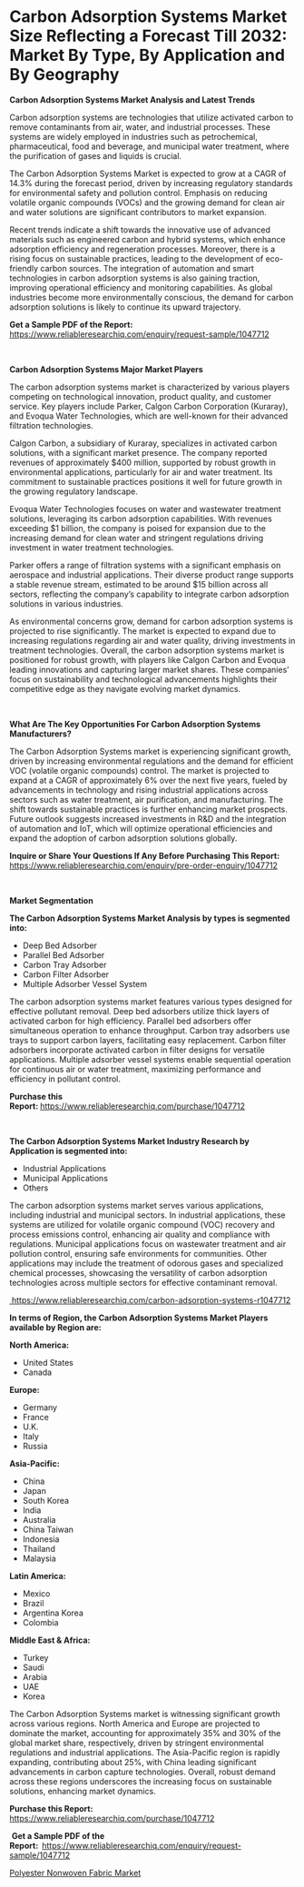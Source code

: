 <p><h1>Carbon Adsorption Systems Market Size Reflecting a Forecast Till 2032: Market By Type, By Application and By Geography</h1></p><p><strong>Carbon Adsorption Systems Market Analysis and Latest Trends</strong></p>
<p><p>Carbon adsorption systems are technologies that utilize activated carbon to remove contaminants from air, water, and industrial processes. These systems are widely employed in industries such as petrochemical, pharmaceutical, food and beverage, and municipal water treatment, where the purification of gases and liquids is crucial. </p><p>The Carbon Adsorption Systems Market is expected to grow at a CAGR of 14.3% during the forecast period, driven by increasing regulatory standards for environmental safety and pollution control. Emphasis on reducing volatile organic compounds (VOCs) and the growing demand for clean air and water solutions are significant contributors to market expansion. </p><p>Recent trends indicate a shift towards the innovative use of advanced materials such as engineered carbon and hybrid systems, which enhance adsorption efficiency and regeneration processes. Moreover, there is a rising focus on sustainable practices, leading to the development of eco-friendly carbon sources. The integration of automation and smart technologies in carbon adsorption systems is also gaining traction, improving operational efficiency and monitoring capabilities. As global industries become more environmentally conscious, the demand for carbon adsorption solutions is likely to continue its upward trajectory.</p></p>
<p><strong>Get a Sample PDF of the Report:&nbsp;</strong> <a href="https://www.reliableresearchiq.com/enquiry/request-sample/1047712?utm_campaign=3461&utm_medium=2&utm_source=Github&utm_content=ia&utm_term=02042025&utm_id=carbon-adsorption-systems">https://www.reliableresearchiq.com/enquiry/request-sample/1047712</a></p>
<p>&nbsp;</p>
<p><strong>Carbon Adsorption Systems Major Market Players</strong></p>
<p><p>The carbon adsorption systems market is characterized by various players competing on technological innovation, product quality, and customer service. Key players include Parker, Calgon Carbon Corporation (Kuraray), and Evoqua Water Technologies, which are well-known for their advanced filtration technologies. </p><p>Calgon Carbon, a subsidiary of Kuraray, specializes in activated carbon solutions, with a significant market presence. The company reported revenues of approximately $400 million, supported by robust growth in environmental applications, particularly for air and water treatment. Its commitment to sustainable practices positions it well for future growth in the growing regulatory landscape.</p><p>Evoqua Water Technologies focuses on water and wastewater treatment solutions, leveraging its carbon adsorption capabilities. With revenues exceeding $1 billion, the company is poised for expansion due to the increasing demand for clean water and stringent regulations driving investment in water treatment technologies.</p><p>Parker offers a range of filtration systems with a significant emphasis on aerospace and industrial applications. Their diverse product range supports a stable revenue stream, estimated to be around $15 billion across all sectors, reflecting the company’s capability to integrate carbon adsorption solutions in various industries.</p><p>As environmental concerns grow, demand for carbon adsorption systems is projected to rise significantly. The market is expected to expand due to increasing regulations regarding air and water quality, driving investments in treatment technologies. Overall, the carbon adsorption systems market is positioned for robust growth, with players like Calgon Carbon and Evoqua leading innovations and capturing larger market shares. These companies’ focus on sustainability and technological advancements highlights their competitive edge as they navigate evolving market dynamics.</p></p>
<p>&nbsp;</p>
<p><strong>What Are The Key Opportunities For Carbon Adsorption Systems Manufacturers?</strong></p>
<p><p>The Carbon Adsorption Systems market is experiencing significant growth, driven by increasing environmental regulations and the demand for efficient VOC (volatile organic compounds) control. The market is projected to expand at a CAGR of approximately 6% over the next five years, fueled by advancements in technology and rising industrial applications across sectors such as water treatment, air purification, and manufacturing. The shift towards sustainable practices is further enhancing market prospects. Future outlook suggests increased investments in R&D and the integration of automation and IoT, which will optimize operational efficiencies and expand the adoption of carbon adsorption solutions globally.</p></p>
<p><strong>Inquire or Share Your Questions If Any Before Purchasing This Report:</strong> <a href="https://www.reliableresearchiq.com/enquiry/pre-order-enquiry/1047712?utm_campaign=3461&utm_medium=2&utm_source=Github&utm_content=ia&utm_term=02042025&utm_id=carbon-adsorption-systems">https://www.reliableresearchiq.com/enquiry/pre-order-enquiry/1047712</a></p>
<p>&nbsp;</p>
<p><strong>Market Segmentation</strong></p>
<p><strong>The Carbon Adsorption Systems Market Analysis by types is segmented into:</strong></p>
<p><ul><li>Deep Bed Adsorber</li><li>Parallel Bed Adsorber</li><li>Carbon Tray Adsorber</li><li>Carbon Filter Adsorber</li><li>Multiple Adsorber Vessel System</li></ul></p>
<p><p>The carbon adsorption systems market features various types designed for effective pollutant removal. Deep bed adsorbers utilize thick layers of activated carbon for high efficiency. Parallel bed adsorbers offer simultaneous operation to enhance throughput. Carbon tray adsorbers use trays to support carbon layers, facilitating easy replacement. Carbon filter adsorbers incorporate activated carbon in filter designs for versatile applications. Multiple adsorber vessel systems enable sequential operation for continuous air or water treatment, maximizing performance and efficiency in pollutant control.</p></p>
<p><strong>Purchase this Report:&nbsp;</strong><a href="https://www.reliableresearchiq.com/purchase/1047712?utm_campaign=3461&utm_medium=2&utm_source=Github&utm_content=ia&utm_term=02042025&utm_id=carbon-adsorption-systems">https://www.reliableresearchiq.com/purchase/1047712</a></p>
<p>&nbsp;</p>
<p><strong>The Carbon Adsorption Systems Market Industry Research by Application is segmented into:</strong></p>
<p><ul><li>Industrial Applications</li><li>Municipal Applications</li><li>Others</li></ul></p>
<p><p>The carbon adsorption systems market serves various applications, including industrial and municipal sectors. In industrial applications, these systems are utilized for volatile organic compound (VOC) recovery and process emissions control, enhancing air quality and compliance with regulations. Municipal applications focus on wastewater treatment and air pollution control, ensuring safe environments for communities. Other applications may include the treatment of odorous gases and specialized chemical processes, showcasing the versatility of carbon adsorption technologies across multiple sectors for effective contaminant removal.</p></p>
<p><a href="https://www.reliableresearchiq.com/carbon-adsorption-systems-r1047712?utm_campaign=3461&utm_medium=2&utm_source=Github&utm_content=ia&utm_term=02042025&utm_id=carbon-adsorption-systems">&nbsp;https://www.reliableresearchiq.com/carbon-adsorption-systems-r1047712</a></p>
<p><strong>In terms of Region, the Carbon Adsorption Systems Market Players available by Region are:</strong></p>
<p>
    <p> <strong> North America: </strong>
        <ul>
            <li>United States</li>
            <li>Canada</li>
        </ul>
        </p> 
    <p> <strong> Europe: </strong>
        <ul>
            <li>Germany</li>
            <li>France</li>
            <li>U.K.</li>
            <li>Italy</li>
            <li>Russia</li>
        </ul>
        </p> 
    <p> <strong> Asia-Pacific: </strong>
        <ul>
            <li>China</li>
            <li>Japan</li>
            <li>South Korea</li>
            <li>India</li>
            <li>Australia</li>
            <li>China Taiwan</li>
            <li>Indonesia</li>
            <li>Thailand</li>
            <li>Malaysia</li>
        </ul>
        </p> 
    <p> <strong> Latin America: </strong>
        <ul>
            <li>Mexico</li>
            <li>Brazil</li>
            <li>Argentina Korea</li>
            <li>Colombia</li>
        </ul>
        </p> 
    <p> <strong> Middle East & Africa: </strong>
        <ul>
            <li>Turkey</li>
            <li>Saudi</li>
            <li>Arabia</li>
            <li>UAE</li>
            <li>Korea</li>
        </ul>
    </p>
    </p>
<p><p>The Carbon Adsorption Systems market is witnessing significant growth across various regions. North America and Europe are projected to dominate the market, accounting for approximately 35% and 30% of the global market share, respectively, driven by stringent environmental regulations and industrial applications. The Asia-Pacific region is rapidly expanding, contributing about 25%, with China leading significant advancements in carbon capture technologies. Overall, robust demand across these regions underscores the increasing focus on sustainable solutions, enhancing market dynamics.</p></p>
<p><strong>Purchase this Report: </strong><a href="https://www.reliableresearchiq.com/purchase/1047712?utm_campaign=3461&utm_medium=2&utm_source=Github&utm_content=ia&utm_term=02042025&utm_id=carbon-adsorption-systems">https://www.reliableresearchiq.com/purchase/1047712</a></p>
<p>&nbsp;<strong>Get a Sample PDF of the Report:&nbsp;&nbsp;</strong><a href="https://www.reliableresearchiq.com/enquiry/request-sample/1047712?utm_campaign=3461&utm_medium=2&utm_source=Github&utm_content=ia&utm_term=02042025&utm_id=carbon-adsorption-systems">https://www.reliableresearchiq.com/enquiry/request-sample/1047712</a></p>
<p><strong></strong></p>
<p><p><a href="https://github.com/mudgeadamsvx/Market-Research-Report-List-1/blob/main/polyester-nonwoven-fabric-market.md?utm_campaign=3461&utm_medium=2&utm_source=Github&utm_content=ia&utm_term=02042025&utm_id=carbon-adsorption-systems">Polyester Nonwoven Fabric Market</a></p></p>